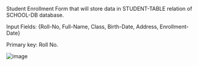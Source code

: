 Student Enrollment Form that will store data in STUDENT-TABLE relation of SCHOOL-DB database.

Input Fields: {Roll-No, Full-Name, Class, Birth-Date, Address, Enrollment-Date}

Primary key: Roll No.

![image](https://github.com/Sindhuri94/Login2xplore/assets/105639768/f10eefd7-9c0d-439d-87f5-2d1b84c1a789)
